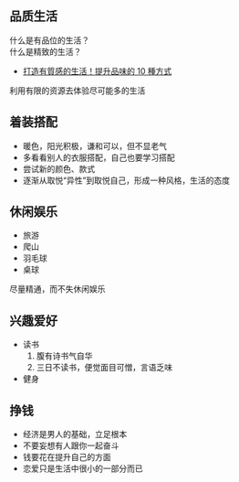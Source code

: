 ## 品质生活

什么是有品位的生活？  
什么是精致的生活？

- [打造有質感的生活！提升品味的 10 種方式](https://medium.com/%E9%9D%92%E8%81%B2%E6%88%B2%E8%AA%9E%E7%9B%B8%E8%AB%87%E5%AE%A4/%E6%89%93%E9%80%A0%E6%9C%89%E8%B3%AA%E6%84%9F%E7%9A%84%E7%94%9F%E6%B4%BB-%E6%8F%90%E5%8D%87%E5%93%81%E5%91%B3%E7%9A%84-10-%E7%A8%AE%E6%96%B9%E5%BC%8F-b8dda4dd28ef)


利用有限的资源去体验尽可能多的生活

## 着装搭配

- 暖色，阳光积极，谦和可以，但不显老气
- 多看看别人的衣服搭配，自己也要学习搭配
- 尝试新的颜色、款式
- 逐渐从取悦“异性”到取悦自己，形成一种风格，生活的态度

## 休闲娱乐

- 旅游
- 爬山
- 羽毛球
- 桌球

尽量精通，而不失休闲娱乐

## 兴趣爱好

- 读书 
  1. 腹有诗书气自华
  2. 三日不读书，便觉面目可憎，言语乏味
- 健身

## 挣钱

- 经济是男人的基础，立足根本
- 不要妄想有人跟你一起奋斗
- 钱要花在提升自己的方面
- 恋爱只是生活中很小的一部分而已
